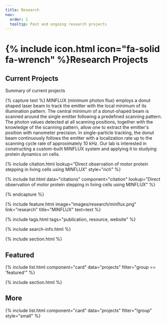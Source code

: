```yaml
---
title: Research
nav:
  order: 1
  tooltip: Past and ongoing research projects
---
```


# {% include icon.html icon="fa-solid fa-wrench" %}Research Projects

## Current Projects
Summary of current projects

{% capture text %}
MINFLUX (minimum photon flux) employs a donut shaped laser beam to track the emitter with the local minimum of its illumination pattern. The central minimum of a donut-shaped beam is scanned around the single emitter following a predefined scanning pattern. The photon values detected at all scanning positions, together with the knowledge of the scanning pattern, allow one to extract the emitter's position with nanometer precision. In single-particle tracking, the donut beam continuously follows the emitter with a localization rate up to the scanning cycle rate of approximately 10 kHz. Our lab is interested in constructing a custom-built MINFLUX system and applying it to studying protein dynamics on cells. 


{% 
  include citation.html 
  lookup="Direct observation of motor protein stepping in living cells using MINFLUX" 
  style="rich" 
%}

{%
 include list.html 
 data="citations" 
 component="citation" 
 lookup="Direct observation of motor protein stepping in living cells using MINFLUX" 
%}

{% endcapture %}

{%
  include feature.html
  image="images/research/minflux.png"
  link="research"
  title="MINFLUX"
  text=text
%}





{% include tags.html tags="publication, resource, website" %}

{% include search-info.html %}

{% include section.html %}

## Featured

{% include list.html component="card" data="projects" filter="group == 'featured'" %}

{% include section.html %}

## More

{% include list.html component="card" data="projects" filter="!group" style="small" %}
